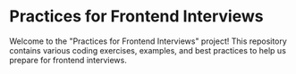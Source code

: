# Practices for Frontend Interviews

Welcome to the "Practices for Frontend Interviews" project! This repository contains various coding exercises, examples, and best practices to help us prepare for frontend interviews.

